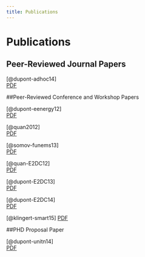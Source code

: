```yaml
---
title: Publications
---
```


# Publications

## Peer-Reviewed Journal Papers

[@dupont-adhoc14]    
[PDF](/docs/ADHOC14.pdf)

##Peer-Reviewed Conference and Workshop Papers

[@dupont-eenergy12]    
[PDF](/docs/EENERGY12.pdf)

[@quan2012]    
[PDF](/docs/ISCIS11.pdf)

[@somov-funems13]    
[PDF](/docs/FUNEMS13.pdf)

[@quan-E2DC12]    
[PDF](/docs/E2DC12.pdf)

[@dupont-E2DC13]    
[PDF](/docs/E2DC13.pdf)

[@dupont-E2DC14]    
[PDF](/docs/E2DC14.pdf)

[@klingert-smart15]
[PDF](/docs/SMART15.pdf)

##PHD Proposal Paper

[@dupont-unitn14]    
[PDF](/docs/PHDProposal.pdf)


